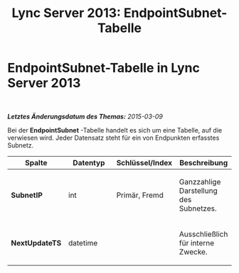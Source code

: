 ﻿---
title: 'Lync Server 2013: EndpointSubnet-Tabelle'
TOCTitle: EndpointSubnet-Tabelle
ms:assetid: d62e51d6-2117-4c41-adce-08f8d9d75ce0
ms:mtpsurl: https://technet.microsoft.com/de-de/library/Gg398933(v=OCS.15)
ms:contentKeyID: 49295543
ms.date: 05/19/2016
mtps_version: v=OCS.15
ms.translationtype: HT
---

# EndpointSubnet-Tabelle in Lync Server 2013

 

_**Letztes Änderungsdatum des Themas:** 2015-03-09_

Bei der **EndpointSubnet** -Tabelle handelt es sich um eine Tabelle, auf die verwiesen wird. Jeder Datensatz steht für ein von Endpunkten erfasstes Subnetz.


<table>
<colgroup>
<col style="width: 25%" />
<col style="width: 25%" />
<col style="width: 25%" />
<col style="width: 25%" />
</colgroup>
<thead>
<tr class="header">
<th><strong>Spalte</strong></th>
<th><strong>Datentyp</strong></th>
<th><strong>Schlüssel/Index</strong></th>
<th><strong>Beschreibung</strong></th>
</tr>
</thead>
<tbody>
<tr class="odd">
<td><p><strong>SubnetIP</strong></p></td>
<td><p>int</p></td>
<td><p>Primär, Fremd</p></td>
<td><p>Ganzzahlige Darstellung des Subnetzes.</p></td>
</tr>
<tr class="even">
<td><p><strong>NextUpdateTS</strong></p></td>
<td><p>datetime</p></td>
<td><p></p></td>
<td><p>Ausschließlich für interne Zwecke.</p></td>
</tr>
</tbody>
</table>


